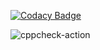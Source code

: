 
[![Codacy Badge](https://api.codacy.com/project/badge/Grade/64df8063494b41f386e59401ba2ee6af)](https://app.codacy.com/manual/stepin104458/104458?utm_source=github.com&utm_medium=referral&utm_content=stepin104458/104458&utm_campaign=Badge_Grade_Settings)

![cppcheck-action](https://github.com/stepin104458/104458/workflows/cppcheck-action/badge.svg)

